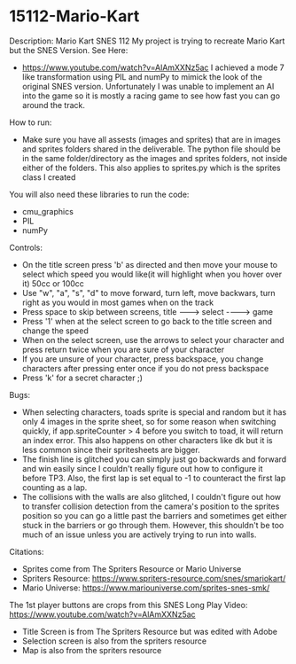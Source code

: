  # 15112-Mario-Kart
Description:
Mario Kart SNES 112
My project is trying to recreate Mario Kart but the SNES Version.
See Here:
- https://www.youtube.com/watch?v=AlAmXXNz5ac
I achieved a mode 7 like transformation using PIL and numPy to mimick the look of the original SNES version. Unfortunately I was unable to implement an AI into the game so it is mostly a racing game to see how fast you can go around the track. 

How to run:
- Make sure you have all assests (images and sprites) that are in images and sprites folders shared in the deliverable. The python file should be in the same folder/directory as the images and sprites folders, not inside either of the folders. This also applies to sprites.py which is the sprites class I created
  
You will also need these libraries to run the code:
- cmu_graphics
- PIL
- numPy

Controls:
- On the title screen press 'b' as directed and then move your mouse to select which speed you would like(it will highlight when you hover over it) 50cc or 100cc
- Use "w", "a", "s", "d" to move forward, turn left, move backwars, turn right as you would in most games when on the track
- Press space to skip between screens, title ---> select ----> game
- Press '1' when at the select screen to go back to the title screen and change the speed
- When on the select screen, use the arrows to select your character and press return twice when you are sure of your character
- If you are unsure of your character, press backspace, you change characters after pressing enter once if you do not press backspace
- Press 'k' for a secret character ;)

Bugs:
- When selecting characters, toads sprite is special and random but it has only 4 images in the sprite sheet, so for some reason when switching quickly, if app.spriteCounter > 4 before you switch to toad, it will return an index error. This also happens on other characters like dk but it is less common since their spritesheets are bigger.
- The finish line is glitched you can simply just go backwards and forward and win easily since I couldn't really figure out how to configure it before TP3. Also, the first lap is set equal to -1 to counteract the first lap counting as a lap.
- The collisions with the walls are also glitched, I couldn't figure out how to transfer collision detection from the camera's position to the sprites position so you can go a little past the barriers and sometimes get either stuck in the barriers or go through them. However, this shouldn't be too much of an issue unless you are actively trying to run into walls.
  


Citations:
- Sprites come from The Spriters Resource or Mario Universe
- Spriters Resource: https://www.spriters-resource.com/snes/smariokart/
- Mario Universe: https://www.mariouniverse.com/sprites-snes-smk/

The 1st player buttons are crops from this SNES Long Play Video:
https://www.youtube.com/watch?v=AlAmXXNz5ac

- Title Screen is from The Spriters Resource but was edited with Adobe
- Selection screen is also from the spriters resource
- Map is also from the spriters resource

